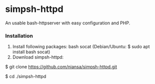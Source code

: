 # simpsh-httpd

An usable bash-httpserver with easy configuration and PHP.


### Installation

1. Install following packages: bash socat (Debian/Ubuntu: $ sudo apt install bash socat)
2. Download simpsh-httpd:

  $ git clone https://github.com/niansa/simpsh-httpd.git
  
  $ cd ./simpsh-httpd
  
